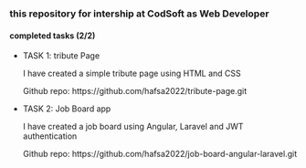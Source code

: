 <h3>this repository for intership at CodSoft as Web Developer</h3>

<h4>completed tasks (2/2)</h4>


- TASK 1: tribute Page
  <p>I have created a simple tribute page using HTML and CSS</p>
  <p>Github repo: https://github.com/hafsa2022/tribute-page.git</p>

- TASK 2: Job Board app
  <p>I have created a job board using Angular, Laravel and JWT authentication</p>
  <p>Github repo: https://github.com/hafsa2022/job-board-angular-laravel.git</p>

